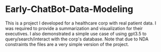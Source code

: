 # Early-ChatBot-Data-Modeling
This is a project I developed for a healthcare corp with real patient data. I was required to provide a summarization and visualization for their executives. I also demonstrated a simple use case of using gpt3.5 to query/search/interact with the corp's database. Note that due to NDA constraints the files are a very simple version of the project.
